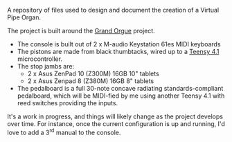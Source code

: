 A repository of files used to design and document the creation of a Virtual Pipe Organ.

The project is built around the <a href="https://github.com/GrandOrgue/grandorgue">Grand Orgue</a> project.

* The console is built out of 2 x M-audio Keystation 61es MIDI keyboards
* The pistons are made from black thumbtacks, wired up to a <a href="https://thepihut.com/products/teensy-4-1?variant=32076872679486&currency=GBP&utm_medium=product_sync&utm_source=bing&utm_content=sag_organic&utm_campaign=sag_organic&msclkid=fd9d24b8d2011e2f6002421657289d38&utm_term=4585375811816273">Teensy 4.1</a> microcontroller.
* The stop jambs are:
  * 2 x Asus ZenPad 10 (Z300M) 16GB 10" tablets
  * 2 x Asus Zenpad 8 (Z380M) 16GB 8" tablets
* The pedalboard is a full 30-note concave radiating standards-compliant pedalboard, which will be MIDI-fied by me using another Teensy 4.1 with reed switches providing the inputs.

It's a work in progress, and things will likely change as the project develops over time.  For instance, once the current configuration is up and running, I'd love to add a 3<sup>rd</sup> manual to the console.
